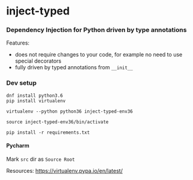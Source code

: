 # inject-typed

### Dependency Injection for Python driven by type annotations

Features:
- does not require changes to your code, for example no need to use special decorators
- fully driven by typed annotations from `__init__`



### Dev setup

```
dnf install python3.6
pip install virtualenv

virtualenv --python python36 inject-typed-env36

source inject-typed-env36/bin/activate

pip install -r requirements.txt
```


#### Pycharm
Mark `src` dir as `Source Root`


Resources:
https://virtualenv.pypa.io/en/latest/

